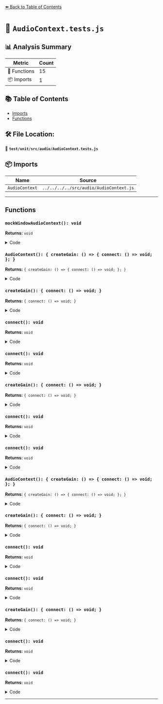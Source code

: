 [⬅️ Back to Table of Contents](../../../../index.md)

# 📄 `AudioContext.tests.js`

## 📊 Analysis Summary

| Metric | Count |
|--------|-------|
| 🔧 Functions | 15 |
| 📦 Imports | 1 |

## 📚 Table of Contents

- [Imports](#imports)
- [Functions](#functions)

## 🛠️ File Location:
📂 **`test/unit/src/audio/AudioContext.tests.js`**

## 📦 Imports

| Name | Source |
|------|--------|
| `AudioContext` | `../../../../src/audio/AudioContext.js` |


---

## Functions

### `mockWindowAudioContext(): void`

**Returns:** `void`

<details><summary>Code</summary>

```typescript
function mockWindowAudioContext() {

			global.window = {
				AudioContext: function () {

					return {
						createGain: () => {

							return {
								connect: () => {},
							};

						}
					};

				},
			};

		}
```
</details>

### `AudioContext(): { createGain: () => { connect: () => void; }; }`

**Returns:** `{ createGain: () => { connect: () => void; }; }`

<details><summary>Code</summary>

```typescript
function () {

					return {
						createGain: () => {

							return {
								connect: () => {},
							};

						}
					};

				}
```
</details>

### `createGain(): { connect: () => void; }`

**Returns:** `{ connect: () => void; }`

<details><summary>Code</summary>

```typescript
() => {

							return {
								connect: () => {},
							};

						}
```
</details>

### `connect(): void`

**Returns:** `void`

<details><summary>Code</summary>

```typescript
() => {}
```
</details>

### `connect(): void`

**Returns:** `void`

<details><summary>Code</summary>

```typescript
() => {}
```
</details>

### `createGain(): { connect: () => void; }`

**Returns:** `{ connect: () => void; }`

<details><summary>Code</summary>

```typescript
() => {

							return {
								connect: () => {},
							};

						}
```
</details>

### `connect(): void`

**Returns:** `void`

<details><summary>Code</summary>

```typescript
() => {}
```
</details>

### `connect(): void`

**Returns:** `void`

<details><summary>Code</summary>

```typescript
() => {}
```
</details>

### `AudioContext(): { createGain: () => { connect: () => void; }; }`

**Returns:** `{ createGain: () => { connect: () => void; }; }`

<details><summary>Code</summary>

```typescript
function () {

					return {
						createGain: () => {

							return {
								connect: () => {},
							};

						}
					};

				}
```
</details>

### `createGain(): { connect: () => void; }`

**Returns:** `{ connect: () => void; }`

<details><summary>Code</summary>

```typescript
() => {

							return {
								connect: () => {},
							};

						}
```
</details>

### `connect(): void`

**Returns:** `void`

<details><summary>Code</summary>

```typescript
() => {}
```
</details>

### `connect(): void`

**Returns:** `void`

<details><summary>Code</summary>

```typescript
() => {}
```
</details>

### `createGain(): { connect: () => void; }`

**Returns:** `{ connect: () => void; }`

<details><summary>Code</summary>

```typescript
() => {

							return {
								connect: () => {},
							};

						}
```
</details>

### `connect(): void`

**Returns:** `void`

<details><summary>Code</summary>

```typescript
() => {}
```
</details>

### `connect(): void`

**Returns:** `void`

<details><summary>Code</summary>

```typescript
() => {}
```
</details>


---